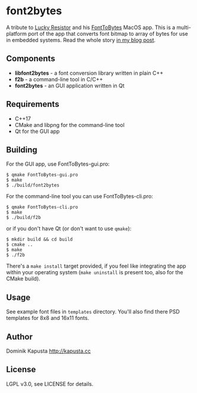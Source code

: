 font2bytes
========================

A tribute to [Lucky Resistor](http://luckyresistor.me) and his [FontToBytes](https://github.com/LuckyResistor/FontToBytes) MacOS app. This is a multi-platform port of the app that converts font bitmap to array of bytes for use in embedded systems.
Read the whole story [in my blog post](https://kapusta.cc/2019/02/10/font2bytes/).

Components
-------------------
* **libfont2bytes** - a font conversion library written in plain C++
* **f2b** - a command-line tool in C/C++
* **font2bytes** - an GUI application written in Qt

Requirements
-------------------
* C++17
* CMake and libpng for the command-line tool
* Qt for the GUI app

Building
-------------------
For the GUI app, use FontToBytes-gui.pro:

    $ qmake FontToBytes-gui.pro
    $ make
    $ ./build/font2bytes

For the command-line tool you can use FontToBytes-cli.pro:

    $ qmake FontToBytes-cli.pro
    $ make
    $ ./build/f2b

or if you don't have Qt (or don't want to use `qmake`):

    $ mkdir build && cd build
    $ cmake ..
    $ make
    $ ./f2b

There's a `make install` target provided, if you feel like integrating the app within your operating system (`make uninstall` is present too, also for the CMake build).

Usage
-------------------
See example font files in `templates` directory. You'll also find there PSD templates for 8x8 and 16x11 fonts.

Author
-------------------
Dominik Kapusta http://kapusta.cc


License
-------------------
LGPL v3.0, see LICENSE for details.
